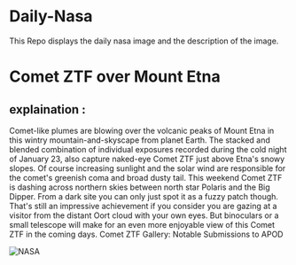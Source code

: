 # Daily-Nasa

This Repo displays the daily nasa image and the description of the image.

<!--NASA-->
# Comet ZTF over Mount Etna
## explaination :

Comet-like plumes are blowing over the volcanic peaks of Mount Etna in this wintry mountain-and-skyscape from planet Earth. The stacked and blended combination of individual exposures recorded during the cold night of January 23, also capture naked-eye Comet ZTF just above Etna's snowy slopes. Of course increasing sunlight and the solar wind are responsible for the comet's greenish coma and broad dusty tail. This weekend Comet ZTF is dashing across northern skies between north star Polaris and the Big Dipper. From a dark site you can only just spot it as a fuzzy patch though. That's still an impressive achievement if you consider you are gazing at a visitor from the distant Oort cloud with your own eyes. But binoculars or a small telescope will make for an even more enjoyable view of this Comet ZTF in the coming days.   Comet ZTF Gallery: Notable Submissions to APOD

![NASA](https://apod.nasa.gov/apod/image/2301/C2022E3ZTFMountEtna1024.jpg)
<!--/NASA-->